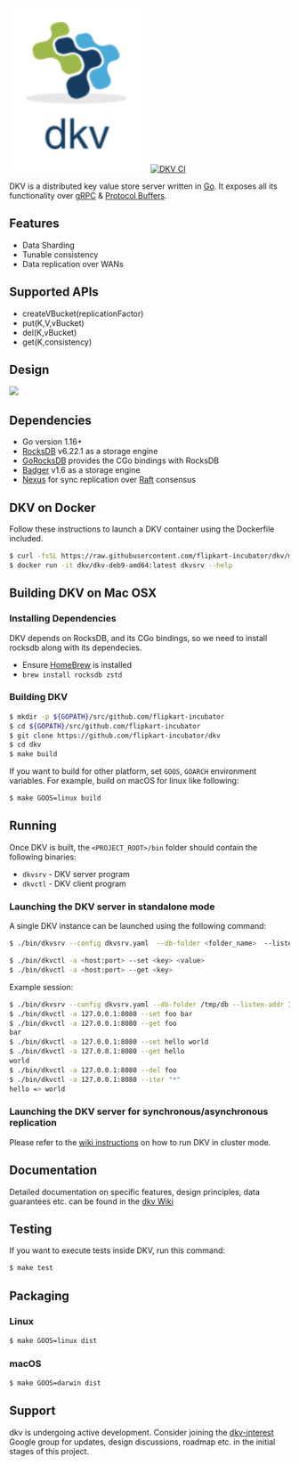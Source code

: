 
![dkv logo](https://github.com/flipkart-incubator/dkv/raw/master/docs/dkv.png)
[![DKV CI](https://github.com/flipkart-incubator/dkv/actions/workflows/main.yml/badge.svg?branch=master)](https://github.com/flipkart-incubator/dkv/actions/workflows/main.yml) 

DKV is a distributed key value store server written in [Go](https://golang.org). It exposes all its functionality over
[gRPC](http://www.grpc.io) & [Protocol Buffers](https://developers.google.com/protocol-buffers/).

## Features
- Data Sharding
- Tunable consistency
- Data replication over WANs

## Supported APIs
- createVBucket(replicationFactor)
- put(K,V,vBucket)
- del(K,vBucket)
- get(K,consistency)

## Design
<img src="https://github.com/flipkart-incubator/dkv/raw/master/docs/design.png">

## Dependencies
- Go version 1.16+
- [RocksDB](https://github.com/facebook/rocksdb) v6.22.1 as a storage engine
- [GoRocksDB](https://github.com/flipkart-incubator/gorocksdb) provides the CGo bindings with RocksDB
- [Badger](https://github.com/dgraph-io/badger) v1.6 as a storage engine
- [Nexus](https://github.com/flipkart-incubator/nexus) for sync replication over [Raft](https://raft.github.io/) consensus

## DKV on Docker
Follow these instructions to launch a DKV container using the Dockerfile included.

```bash
$ curl -fsSL https://raw.githubusercontent.com/flipkart-incubator/dkv/master/Dockerfile | docker build -t dkv/dkv-deb9-amd64 -f - .
$ docker run -it dkv/dkv-deb9-amd64:latest dkvsrv --help
```

## Building DKV on Mac OSX

### Installing Dependencies 

DKV depends on RocksDB, and its CGo bindings, so we need to install rocksdb along with its dependecies.

- Ensure [HomeBrew](https://brew.sh/) is installed
- `brew install rocksdb zstd`


### Building DKV

```bash
$ mkdir -p ${GOPATH}/src/github.com/flipkart-incubator
$ cd ${GOPATH}/src/github.com/flipkart-incubator
$ git clone https://github.com/flipkart-incubator/dkv
$ cd dkv
$ make build
```

If you want to build for other platform, set `GOOS`, `GOARCH` environment variables. For example, build on macOS for linux like following:

```bash
$ make GOOS=linux build
```

## Running

Once DKV is built, the `<PROJECT_ROOT>/bin` folder should contain the following binaries:
- `dkvsrv` - DKV server program
- `dkvctl` - DKV client program

### Launching the DKV server in standalone mode

A single DKV instance can be launched using the following command:

```bash
$ ./bin/dkvsrv --config dkvsrv.yaml  --db-folder <folder_name>  --listen-addr <host:port>
```

```bash
$ ./bin/dkvctl -a <host:port> --set <key> <value>
$ ./bin/dkvctl -a <host:port> --get <key>
```

Example session:
```bash
$ ./bin/dkvsrv --config dkvsrv.yaml --db-folder /tmp/db --listen-addr 127.0.0.1:8080
$ ./bin/dkvctl -a 127.0.0.1:8080 --set foo bar
$ ./bin/dkvctl -a 127.0.0.1:8080 --get foo
bar
$ ./bin/dkvctl -a 127.0.0.1:8080 --set hello world
$ ./bin/dkvctl -a 127.0.0.1:8080 --get hello
world
$ ./bin/dkvctl -a 127.0.0.1:8080 --del foo
$ ./bin/dkvctl -a 127.0.0.1:8080 --iter "*"
hello => world
```

### Launching the DKV server for synchronous/asynchronous replication

Please refer to the [wiki instructions](https://github.com/flipkart-incubator/dkv/wiki/Running-dkv#launching-the-dkv-server-for-synchronous-replication) on how to run DKV in cluster mode.

## Documentation
Detailed documentation on specific features, design principles, data guarantees etc. can be found in the [dkv Wiki](https://github.com/flipkart-incubator/dkv/wiki)

## Testing

If you want to execute tests inside DKV, run this command:

```bash
$ make test
```

## Packaging

###  Linux

```bash
$ make GOOS=linux dist
```

### macOS

```bash
$ make GOOS=darwin dist
```

## Support
dkv is undergoing active development. Consider joining the [dkv-interest](https://groups.google.com/forum/#!forum/dkv-interest) Google group for updates, design discussions, roadmap etc. in the initial stages of this project.
